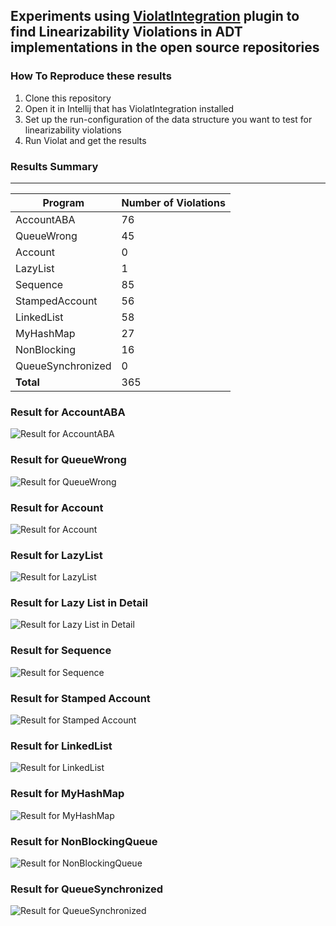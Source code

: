 
## Experiments using [ViolatIntegration](https://plugins.jetbrains.com/plugin/16397-violatintegration) plugin to find Linearizability Violations in ADT implementations in the open source repositories




### **How To Reproduce these results**

1. Clone this repository
2. Open it in Intellij that has ViolatIntegration installed
3. Set up the run-configuration of the data structure you want to test for linearizability violations
4. Run Violat and get the results



### **Results Summary**

___________

| Program           | Number of Violations| 
| ---------------   |-------------------- |
| AccountABA        | 76                  |
| QueueWrong        | 45                  |
| Account           | 0                   |
| LazyList          | 1                   |
| Sequence          | 85                  |
| StampedAccount    | 56                  |
| LinkedList        | 58                  |
| MyHashMap         | 27                  |
| NonBlocking       | 16                  |
| QueueSynchronized | 0                   |
| **Total**         | 365                 |


### Result for AccountABA
![Result for AccountABA](results/AccountABAResult.png)

### Result for QueueWrong
![Result for QueueWrong](results/QueueWrongResult.png)

### Result for Account
![Result for Account](results/AccountResult.png)		

### Result for LazyList
![Result for LazyList](results/LazyListResult.png)	

### Result for Lazy List in Detail
![Result for Lazy List in Detail](results/LazyListResultDetail.png)		

### Result for Sequence
![Result for Sequence](results/SequenceResult.png)

### Result for Stamped Account
![Result for Stamped Account](results/StampedAccountResult.png)

### Result for LinkedList
![Result for LinkedList](results/LinkedListResult.png)		

### Result for MyHashMap
![Result for MyHashMap](results/MyHashMapResult.png)	

### Result for NonBlockingQueue
![Result for NonBlockingQueue](results/NonBlockingQueue.png)	

### Result for QueueSynchronized
![Result for QueueSynchronized](results/QueueSynchronizedResult.png)